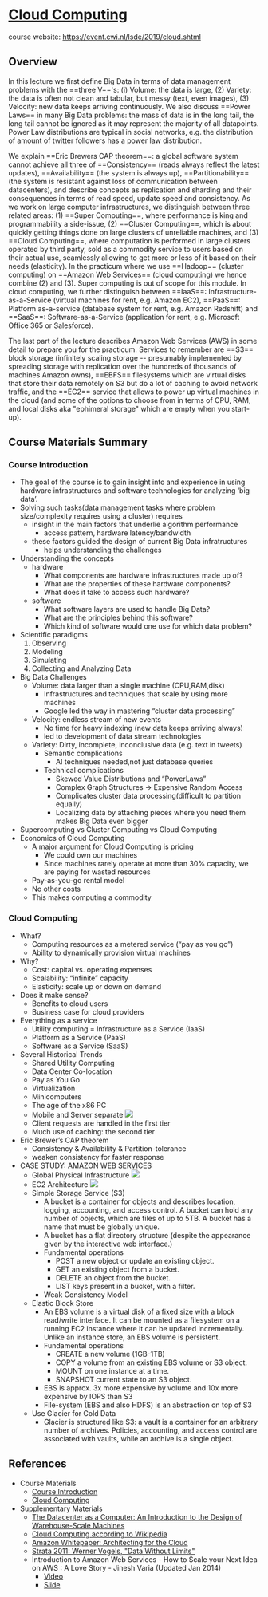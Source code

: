 # [Cloud Computing](https://hackmd.io/@mit-distributed-systems-engineering/cloud-computing)

course website: https://event.cwi.nl/lsde/2019/cloud.shtml

## Overview 

In this lecture we first define Big Data in terms of data management problems with the ==three V=='s: (i) Volume: the data is large, (2) Variety: the data is often not clean and tabular, but messy (text, even images), (3) Velocity: new data keeps arriving continuously. We also discuss ==Power Laws== in many Big Data problems: the mass of data is in the long tail, the long tail cannot be ignored as it may represent the majority of all datapoints. Power Law distributions are typical in social networks, e.g. the distribution of amount of twitter followers has a power law distribution.

We explain ==Eric Brewers CAP theorem==: a global software system cannot achieve all three of ==Consistency== (reads always reflect the latest updates), ==Availability== (the system is always up), ==Partitionability== (the system is resistant against loss of communication between datacenters), and describe concepts as replication and sharding and their consequences in terms of read speed, update speed and consistency.
As we work on large computer infrastructures, we distinguish between three related areas: (1) ==Super Computing==, where performance is king and programmability a side-issue, (2) ==Cluster Computing==, which is about quickly getting things done on large clusters of unreliable machines, and (3) ==Cloud Computing==, where computation is performed in large clusters operated by third party, sold as a commodity service to users based on their actual use, seamlessly allowing to get more or less of it based on their needs (elasticity). In the practicum where we use ==Hadoop== (cluster computing) on ==Amazon Web Services== (cloud computing) we hence combine (2) and (3). Super computing is out of scope for this module. In cloud computing, we further distinguish between ==IaaS==: Infrastructure-as-a-Service (virtual machines for rent, e.g. Amazon EC2), ==PaaS==: Platform as-a-service (database system for rent, e.g. Amazon Redshift) and ==SaaS==: Software-as-a-Service (application for rent, e.g. Microsoft Office 365 or Salesforce).

The last part of the lecture describes Amazon Web Services (AWS) in some detail to prepare you for the practicum. Services to remember are ==S3== block storage (infinitely scaling storage -- presumably implemented by spreading storage with replication over the hundreds of thousands of machines Amazon owns), ==EBFS== filesystems which are virtual disks that store their data remotely on S3 but do a lot of caching to avoid network traffic, and the ==EC2== service that allows to power up virtual machines in the cloud (and some of the options to choose from in terms of CPU, RAM, and local disks aka "ephimeral storage" which are empty when you start-up).

## Course Materials Summary

### Course Introduction

- The goal of the course is to gain insight into and experience in using hardware infrastructures and software technologies for analyzing ‘big data’.
- Solving such tasks(data management tasks where problem size/complexity requires using a cluster) requires
    - insight in the main factors that underlie algorithm performance
        - access pattern, hardware latency/bandwidth
    - these factors guided the design of current Big Data infratructures
        - helps understanding the challenges
- Understanding the concepts
    - hardware
        - What components are hardware infrastructures made up of? 
        - What are the properties of these hardware components?
        - What does it take to access such hardware?
    - software
        - What software layers are used to handle Big Data?
        - What are the principles behind this software?
        - Which kind of software would one use for which data problem?
- Scientific paradigms
    1. Observing
    2. Modeling
    3. Simulating
    4. Collecting and Analyzing Data
- Big Data Challenges
    - Volume: data larger than a single machine (CPU,RAM,disk)
        - Infrastructures and techniques that scale by using more machines
        - Google led the way in mastering “cluster data processing”
    - Velocity: endless stream of new events
        - No time for heavy indexing (new data keeps arriving always)
        - led to development of data stream technologies
    - Variety: Dirty, incomplete, inconclusive data (e.g. text in tweets)
        - Semantic complications
            - AI techniques needed,not just database queries
        - Technical complications
            - Skewed Value Distributions and “PowerLaws”
            - Complex Graph Structures -> Expensive Random Access
            - Complicates cluster data processing(difficult to partition equally)
            - Localizing data by attaching pieces where you need them makes Big Data even bigger
- Supercomputing vs Cluster Computing vs Cloud Computing
- Economics of Cloud Computing
    - A major argument for Cloud Computing is pricing
        - We could own our machines
        - Since machines rarely operate at more than 30% capacity, we are paying for wasted resources
    - Pay-as-you-go rental model
    - No other costs
    - This makes computing a commodity

### Cloud Computing

- What?
    - Computing resources as a metered service (“pay as you go”)
    - Ability to dynamically provision virtual machines
- Why?
    - Cost: capital vs. operating expenses
    - Scalability: “infinite” capacity
    - Elasticity: scale up or down on demand
- Does it make sense?
    - Benefits to cloud users
    - Business case for cloud providers
- Everything as a service
    - Utility computing = Infrastructure as a Service (IaaS)
    - Platform as a Service (PaaS)
    - Software as a Service (SaaS)
- Several Historical Trends
    - Shared Utility Computing
    - Data Center Co-location
    - Pay as You Go
    - Virtualization
    - Minicomputers
    - The age of the x86 PC
    - Mobile and Server separate
![](https://i.imgur.com/8yFDQop.png)
    - Client requests are handled in the first tier
    - Much use of caching: the second tier
- Eric Brewer’s CAP theorem
    - Consistency & Availability & Partition-tolerance
    - weaken consistency for faster response
- CASE STUDY: AMAZON WEB SERVICES
    - Global Physical Infrastructure
    ![](https://i.imgur.com/TafEHqx.png)
    - EC2 Architecture
    ![](https://i.imgur.com/5EECUK1.png)
    - Simple Storage Service (S3)
        - A bucket is a container for objects and describes location, logging, accounting, and access control. A bucket can hold any number of objects, which are files of up to 5TB. A bucket has a name that must be globally unique.
        - A bucket has a flat directory structure (despite the appearance given by the interactive web interface.)
        - Fundamental operations
            - POST a new object or update an existing object.
            - GET an existing object from a bucket.
            - DELETE an object from the bucket.
            - LIST keys present in a bucket, with a filter.
        - Weak Consistency Model
    - Elastic Block Store
        - An EBS volume is a virtual disk of a fixed size with a block read/write interface. It can be mounted as a filesystem on a running EC2 instance where it can be updated incrementally. Unlike an instance store, an EBS volume is persistent.
        - Fundamental operations
            - CREATE a new volume (1GB-1TB)
            - COPY a volume from an existing EBS volume or S3 object.
            - MOUNT on one instance at a time.
            - SNAPSHOT current state to an S3 object.
        - EBS is approx. 3x more expensive by volume and 10x more expensive by IOPS than S3
        - File-system (EBS and also HDFS) is an abstraction on top of S3
    - Use Glacier for Cold Data
        - Glacier is structured like S3: a vault is a container for an arbitrary number of archives. Policies, accounting, and access control are associated with vaults, while an archive is a single object.

## References

- Course Materials
    - [Course Introduction](https://github.com/cyyeh/large-scale-data-engineering/blob/master/cloud-computing/00-Intro.pdf)
    - [Cloud Computing](https://github.com/cyyeh/large-scale-data-engineering/blob/master/cloud-computing/01-CloudComputing.pdf)
- Supplementary Materials
    - [The Datacenter as a Computer: An Introduction to the Design of Warehouse-Scale Machines](https://github.com/cyyeh/large-scale-data-engineering/blob/master/cloud-computing/datacenter-as-computer.pdf)
    - [Cloud Computing according to Wikipedia](https://en.wikipedia.org/wiki/Cloud_computing)
    - [Amazon Whitepaper: Architecting for the Cloud](https://github.com/cyyeh/large-scale-data-engineering/blob/master/cloud-computing/AWS_Cloud_Best_Practices.pdf)
    - [Strata 2011: Werner Vogels, "Data Without Limits"](https://youtu.be/oNTp5spjv0w)
    - Introduction to Amazon Web Services - How to Scale your Next Idea on AWS : A Love Story - Jinesh Varia (Updated Jan 2014)
        - [Video](https://www.youtube.com/watch?v=wgiYfUs7rNY)
        - [Slide](https://www.slideshare.net/AmazonWebServices/building-powerful-web-applications-in-the-aws-cloud-a-love-story-jinesh-varia)